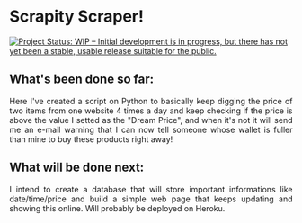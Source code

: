 # Scrapity Scraper!

[![Project Status: WIP – Initial development is in progress, but there has not yet been a stable, usable release suitable for the public.](https://www.repostatus.org/badges/latest/wip.svg)](https://www.repostatus.org/#wip)

## What's been done so far:

<p align="justify">Here I've created a script on Python to basically keep digging the price of two items from one website 4 times a day and keep checking if the price is above the value I setted as the "Dream Price", and when it's not it will send me an e-mail warning that I can now tell someone whose wallet is fuller than mine to buy these products right away!</p>

## What will be done next:

<p align="justify">I intend to create a database that will store important informations like date/time/price and build a simple web page that keeps updating and showing this online. Will probably be deployed on Heroku.</p>


